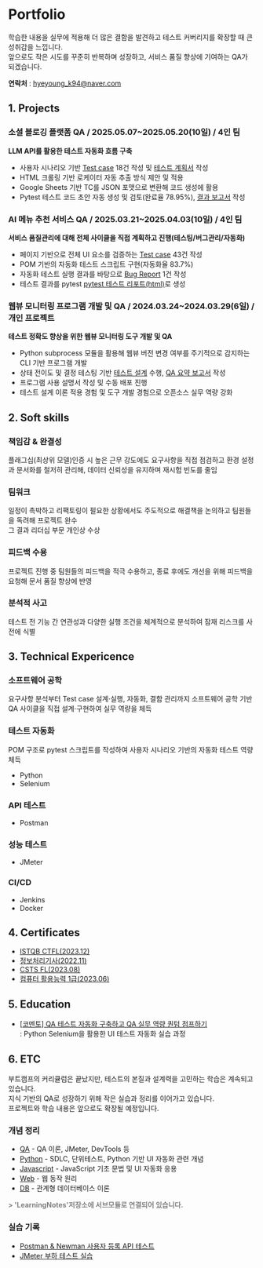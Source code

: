 # Portfolio
학습한 내용을 실무에 적용해 더 많은 결함을 발견하고 테스트 커버리지를 확장할 때 큰 성취감을 느낍니다.  
앞으로도 작은 시도를 꾸준히 반복하며 성장하고, 서비스 품질 향상에 기여하는 QA가 되겠습니다. 

**연락처** : hyeyoung_k94@naver.com

## 1. Projects

### 소셜 블로깅 플랫폼 QA / 2025.05.07~2025.05.20(10일) / 4인 팀
**LLM API를 활용한 테스트 자동화 흐름 구축**  

* 사용자 시나리오 기반 [Test case](https://docs.google.com/spreadsheets/d/19Wv5aZH9RQehH4muqcWtqFv3-nEprcfz/edit?usp=sharing&ouid=115467792666132717582&rtpof=true&sd=true) 18건 작성 및 [테스트 계획서](https://drive.google.com/file/d/1kE_iUneOCMFHX7b2q0eVMhd3CDTXQx2p/view?usp=sharing) 작성
* HTML 크롤링 기반 로케이터 자동 추출 방식 제안 및 적용  
* Google Sheets 기반 TC를 JSON 포맷으로 변환해 코드 생성에 활용 
* Pytest 테스트 코드 초안 자동 생성 및 검토(완료율 78.95%), [결과 보고서](https://drive.google.com/file/d/1t7IJKnjejLBoxRBeFmR4MvdqmM3zbKPK/view?usp=sharing) 작성

### AI 메뉴 추천 서비스 QA / 2025.03.21~2025.04.03(10일) / 4인 팀
**서비스 품질관리에 대해 전체 사이클을 직접 계획하고 진행(테스팅/버그관리/자동화)**

* 페이지 기반으로 전체 UI 요소를 검증하는 [Test case](https://docs.google.com/spreadsheets/d/1DCZmkrZaEWpEKfRqDpZnWgieNcIwcts5/edit?usp=sharing&ouid=115467792666132717582&rtpof=true&sd=true) 43건 작성
* POM 기반의 자동화 테스트 스크립트 구현(자동화율 83.7%)
* 자동화 테스트 실행 결과를 바탕으로 [Bug Report](https://drive.google.com/file/d/13TjDo_DxJT8a_TxWPNqUVPUiZXkiNs8e/view?usp=sharing) 1건 작성
* 테스트 결과를 pytest [pytest 테스트 리포트(html)](https://hy-git-111.github.io/eliceproject_qa04/report.html)로 생성

### 웹뷰 모니터링 프로그램 개발 및 QA / 2024.03.24~2024.03.29(6일) / 개인 프로젝트  
**테스트 정확도 향상을 위한 웹뷰 모니터링 도구 개발 및 QA**

* Python subprocess 모듈을 활용해 웹뷰 버전 변경 여부를 주기적으로 감지하는 CLI 기반 프로그램 개발
* 상태 전이도 및 결정 테스팅 기반 [테스트 설계](https://docs.google.com/spreadsheets/d/1nExBWsH8nw8pfddbTtXct1xPY5klL0h9E6K3QPst_rg/edit?gid=1968448008#gid=1968448008) 수행, [QA 요약 보고서](https://docs.google.com/spreadsheets/d/1JOjz26XlgKNOpjwt78eo7zuaaysY2jy6lLzDBz3w1lM/edit?gid=1832187963#gid=1832187963) 작성
* 프로그램 사용 설명서 작성 및 수동 배포 진행
* 테스트 설계 이론 적용 경험 및 도구 개발 경험으로 오픈소스 실무 역량 강화

## 2. Soft skills
### 책임감 & 완결성
플래그십(최상위 모델)인증 시 높은 근무 강도에도 요구사항을 직접 점검하고 환경 설정과 문서화를 철저히 관리해, 데이터 신뢰성을 유지하며 재시험 빈도를 줄임

### 팀워크
일정이 촉박하고 리팩토링이 필요한 상황에서도 주도적으로 해결책을 논의하고 팀원들을 독려해 프로젝트 완수  
그 결과 리더십 부문 개인상 수상

### 피드백 수용
프로젝트 진행 중 팀원들의 피드백을 적극 수용하고, 종료 후에도 개선을 위해 피드백을 요청해 문서 품질 향상에 반영

### 분석적 사고
테스트 전 기능 간 연관성과 다양한 실행 조건을 체계적으로 분석하여 잠재 리스크를 사전에 식별

## 3. Technical Expericence
### 소프트웨어 공학
요구사항 분석부터 Test case 설계·실행, 자동화, 결함 관리까지 소프트웨어 공학 기반 QA 사이클을 직접 설계·구현하여 실무 역량을 체득
### 테스트 자동화
POM 구조로 pytest 스크립트를 작성하여 사용자 시나리오 기반의 자동화 테스트 역량  체득
* Python
* Selenium
### API 테스트
* Postman 
### 성능 테스트
* JMeter
### CI/CD
* Jenkins
* Docker

## 4. Certificates
- [ISTQB CTFL(2023.12)](https://drive.google.com/file/d/1TUH-lI0yzwLWOF3_T5naMxJhWt6M9Xtc/view?usp=sharing)
- [정보처리기사(2022.11)](https://drive.google.com/file/d/1TRFpdke59K4g55FrWWIYhmtHvoOaOf4W/view?usp=sharing)
- [CSTS FL(2023.08)](https://drive.google.com/file/d/1uPIkwsb3CBxOEuaWuEx14SV7ABwGSSzL/view?usp=sharing)
- [컴퓨터 활용능력 1급(2023.06)](https://drive.google.com/file/d/1fm8Ct6fiYLULAjc5B2YoLqQwUwsl5yJc/view?usp=sharing)

## 5. Education
- [[코멘토] QA 테스트 자동화 구축하고 QA 실무 역량 퀀텀 점프하기](https://drive.google.com/file/d/1kvv4Wf_TiwjPPixOXcvv9kgVHuldAabH/view?usp=sharing)  
: Python Selenium을 활용한 UI 테스트 자동화 실습 과정

## 6. ETC
부트캠프의 커리큘럼은 끝났지만, 테스트의 본질과 설계력을 고민하는 학습은 계속되고 있습니다.  
지식 기반의 QA로 성장하기 위해 작은 실습과 정리를 이어가고 있습니다.  
프로젝트와 학습 내용은 앞으로도 확장될 예정입니다.

### 개념 정리
* [QA](https://github.com/hy-git-111/LearningNotes/tree/a78377c34e48443a60ab36374a565abf00cd040c/qa) - QA 이론, JMeter, DevTools 등  
* [Python](https://github.com/hy-git-111/LearningNotes/tree/a78377c34e48443a60ab36374a565abf00cd040c/python) - SDLC, 단위테스트, Python 기반 UI 자동화 관련 개념  
* [Javascript](https://github.com/hy-git-111/LearningNotes/tree/a78377c34e48443a60ab36374a565abf00cd040c/javascript) - JavaScript 기초 문법 및 UI 자동화 응용  
* [Web](https://github.com/hy-git-111/LearningNotes/tree/a78377c34e48443a60ab36374a565abf00cd040c/web) - 웹 동작 원리  
* [DB](https://github.com/hy-git-111/LearningNotes/tree/a78377c34e48443a60ab36374a565abf00cd040c/db) - 관계형 데이터베이스 이론  

<span style="color:gray">**> 'LearningNotes'저장소에 서브모듈로 연결되어 있습니다.**</span>

### 실습 기록
- [Postman & Newman 사용자 등록 API 테스트](./practice/postman_api_test)
- [JMeter 부하 테스트 실습](./practice/jmeter_load_tests)
